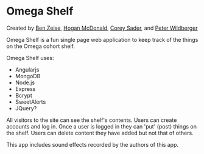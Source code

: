 # Omega Shelf

Created by [Ben Zeise](https://github.com/BZeise), [Hogan McDonald](https://github.com/HoganMcDonald), [Corey Sader](https://github.com/sader17761), and [Peter Wildberger](https://github.com/pete-wildberger)

Omega Shelf is a fun single page web application to keep track of the things on the Omega cohort shelf.

Omega Shelf uses:
* Angularjs
* MongoDB
* Node.js
* Express
* Bcrypt
* SweetAlerts
* JQuery?

All visitors to the site can see the shelf's contents.  Users can create accounts and log in.  Once a user is logged in they can 'put' (post) things on the shelf.  Users can delete content they have added but not that of others.

This app includes sound effects recorded by the authors of this app.
